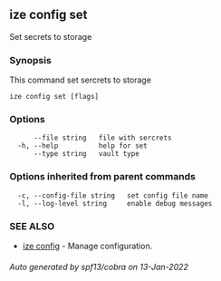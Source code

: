 ## ize config set

Set secrets to storage

### Synopsis

This command set sercrets to storage

```
ize config set [flags]
```

### Options

```
      --file string   file with sercrets
  -h, --help          help for set
      --type string   vault type
```

### Options inherited from parent commands

```
  -c, --config-file string   set config file name
  -l, --log-level string     enable debug messages
```

### SEE ALSO

* [ize config](ize_config.md)	 - Manage configuration.

###### Auto generated by spf13/cobra on 13-Jan-2022
